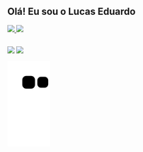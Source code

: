 ## Olá! Eu sou o Lucas Eduardo
  <div>
  <a href="https://github.com/Daruedo">
  <img height="150em" src="https://github-readme-stats.vercel.app/api?username=Daruedo&show_icons=true&theme=dracula&include_all_commits=true&count_private=true"/>
  <img height="150em" src="https://github-readme-stats.vercel.app/api/top-langs/?username=Daruedo&layout=compact&langs_count=16&theme=dracula"/>
</div>
  
  ##
 
<div> 
  <a href = "mailto:daruedo@gmail.com"><img src="https://img.shields.io/badge/-Gmail-%23333?style=for-the-badge&logo=gmail&logoColor=white" target="_blank"></a>
  <a href="https://www.linkedin.com/in/lucas-eduardo-073304135/" target="_blank"><img src="https://img.shields.io/badge/-LinkedIn-%230077B5?style=for-the-badge&logo=linkedin&logoColor=white" target="_blank"></a> 
 
  ![Snake animation](https://github.com/rafaballerini/rafaballerini/blob/output/github-contribution-grid-snake.svg)
 
</div>
